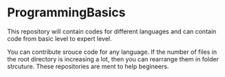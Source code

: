 # ProgrammingBasics
This repository will contain codes for different languages and can contain code from basic level to expert level.

You can contribute srouce code for any language.
If the number of files in the root directory is increasing a lot, then you can rearrange them in folder strcuture.
These repositories are ment to help begineers.
